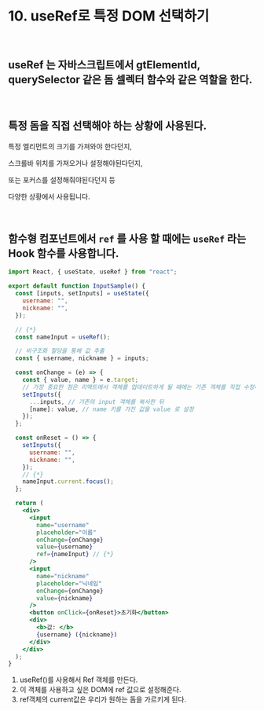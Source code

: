 # 10. useRef로 특정 DOM 선택하기

<br>

## useRef 는 자바스크립트에서 gtElementId, querySelector 같은 돔 셀렉터 함수와 같은 역할을 한다.

<br>

## 특정 돔을 직접 선택해야 하는 상황에 사용된다.

특정 엘리먼트의 크기를 가져와야 한다던지,

스크롤바 위치를 가져오거나 설정해야된다던지,

또는 포커스를 설정해줘야된다던지 등

다양한 상황에서 사용됩니다.

<br>

## 함수형 컴포넌트에서 `ref` 를 사용 할 때에는 `useRef` 라는 Hook 함수를 사용합니다.

```jsx
import React, { useState, useRef } from "react";

export default function InputSample() {
  const [inputs, setInputs] = useState({
    username: "",
    nickname: "",
  });

  // {*}
  const nameInput = useRef();

  // 비구조화 할당을 통해 값 추출
  const { username, nickname } = inputs;

  const onChange = (e) => {
    const { value, name } = e.target;
    // 가장 중요한 점은 리액트에서 객체를 업데이트하게 될 때에는 기존 객체를 직접 수정하면 안되고, 새로운 객체를 만들어서, 새 객체에 변화를 주어야 됩니다.
    setInputs({
      ...inputs, // 기존의 input 객체를 복사한 뒤
      [name]: value, // name 키를 가진 값을 value 로 설정
    });
  };

  const onReset = () => {
    setInputs({
      username: "",
      nickname: "",
    });
    // {*}
    nameInput.current.focus();
  };

  return (
    <div>
      <input
        name="username"
        placeholder="이름"
        onChange={onChange}
        value={username}
        ref={nameInput} // {*}
      />
      <input
        name="nickname"
        placeholder="닉네임"
        onChange={onChange}
        value={nickname}
      />
      <button onClick={onReset}>초기화</button>
      <div>
        <b>값: </b>
        {username} ({nickname})
      </div>
    </div>
  );
}
```

1. useRef()를 사용해서 Ref 객체를 만든다.
2. 이 객체를 사용하고 싶은 DOM에 ref 값으로 설정해준다.
3. ref객체의 current값은 우리가 원하는 돔을 가르키게 된다.
